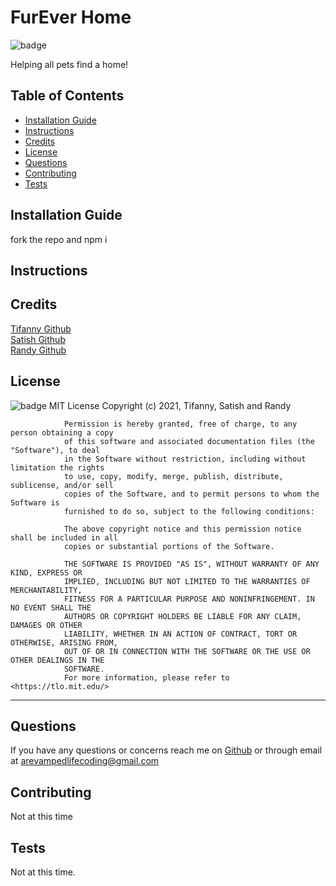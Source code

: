# FurEver Home
![badge](https://img.shields.io/badge/License-MIT-brightgreen)
    
Helping all pets find a home!
   
## Table of Contents
* [Installation Guide](#installation)
* [Instructions](#instructions)
* [Credits](#credits)
* [License](#license)
* [Questions](#questions)
* [Contributing](#contributing)
* [Tests](#tests)
    
## Installation Guide
fork the repo and npm i 
## Instructions

## Credits
[Tifanny Github](https://github.com/trivera777) <br>
[Satish Github](https://github.com/satishiyer31)<br>
[Randy Github](https://github.com/ARevampedLifeCoding)
## License
![badge](https://img.shields.io/badge/License-MIT-brightgreen)
MIT License
                Copyright (c) 2021, Tifanny, Satish and Randy
                
                Permission is hereby granted, free of charge, to any person obtaining a copy
                of this software and associated documentation files (the "Software"), to deal
                in the Software without restriction, including without limitation the rights
                to use, copy, modify, merge, publish, distribute, sublicense, and/or sell
                copies of the Software, and to permit persons to whom the Software is
                furnished to do so, subject to the following conditions:
                
                The above copyright notice and this permission notice shall be included in all
                copies or substantial portions of the Software.
                
                THE SOFTWARE IS PROVIDED "AS IS", WITHOUT WARRANTY OF ANY KIND, EXPRESS OR
                IMPLIED, INCLUDING BUT NOT LIMITED TO THE WARRANTIES OF MERCHANTABILITY,
                FITNESS FOR A PARTICULAR PURPOSE AND NONINFRINGEMENT. IN NO EVENT SHALL THE
                AUTHORS OR COPYRIGHT HOLDERS BE LIABLE FOR ANY CLAIM, DAMAGES OR OTHER
                LIABILITY, WHETHER IN AN ACTION OF CONTRACT, TORT OR OTHERWISE, ARISING FROM,
                OUT OF OR IN CONNECTION WITH THE SOFTWARE OR THE USE OR OTHER DEALINGS IN THE
                SOFTWARE.
                For more information, please refer to <https://tlo.mit.edu/>
                
---
## Questions
If you have any questions or concerns reach me on [Github](https://github.com/trivera777) or through email at <arevampedlifecoding@gmail.com>
## Contributing
Not at this time
## Tests
Not at this time.
